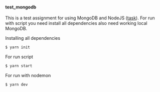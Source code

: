 #### test_mongodb

This is a test assignment for using MongoDB and NodeJS ([task](https://www.dropbox.com/s/jvwz61gidyth3k8/Test_MongoDB_%2B_JS.docx?dl=0)). For run with script you need install all dependencies also need working local MongoDB.

Installing all dependencies

```bash
$ yarn init
```

For run script 

```bash
$ yarn start
```

For run with nodemon 

```bash
$ yarn dev
```
